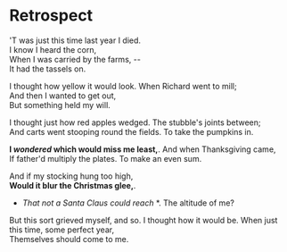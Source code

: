 # Retrospect
'T was just this time last year I died.  
I know I heard the corn,  
When I was carried by the farms, --  
It had the tassels on.  

I thought how yellow it would look. 
When Richard went to mill;  
And then I wanted to get out,  
But something held my will.  

I thought just how red apples wedged. 
The stubble's joints between;  
And carts went stooping round the fields. 
To take the pumpkins in.  

**I _wondered_ which would miss me least,**. 
And when Thanksgiving came,  
If father'd multiply the plates. 
To make an even sum.  

And if my stocking hung too high,  
**Would it blur the Christmas glee,**. 
* *That not a Santa Claus could reach* *. 
The altitude of me?  

But this sort grieved myself, and so. 
I thought how it would be. 
When just this time, some perfect year,  
Themselves should come to me.  
